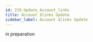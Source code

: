 ```yaml
---
id: 219_Update_Account_links
title: Account $links Update
sidebar_label: Account $links Update
---
```


in preparation

